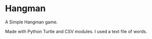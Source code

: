 # Hangman
A Simple Hangman game.

Made with Python Turtle and CSV modules. I used a text file of words.